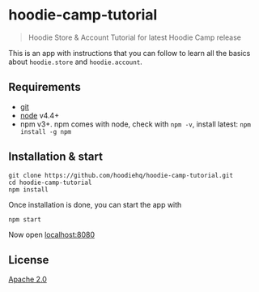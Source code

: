 # hoodie-camp-tutorial

> Hoodie Store & Account Tutorial for latest Hoodie Camp release

This is an app with instructions that you can follow
to learn all the basics about `hoodie.store` and `hoodie.account`.

## Requirements

- [git](http://www.git-scm.com/)
- [node](https://nodejs.org/en/) v4.4+
- npm v3+. npm comes with node, check with `npm -v`, install latest: `npm install -g npm`

## Installation & start

```
git clone https://github.com/hoodiehq/hoodie-camp-tutorial.git
cd hoodie-camp-tutorial
npm install
```

Once installation is done, you can start the app with

```
npm start
```

Now open [localhost:8080](http://localhost:8080)

## License

[Apache 2.0](http://www.apache.org/licenses/LICENSE-2.0)
